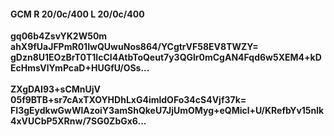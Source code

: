 #### GCM R 20/0c/400 L 20/0c/400
**gq06b4ZsvYK2W50m**<br/>**ahX9fUaJFPmR01IwQUwuNos864/YCgtrVF58EV8TWZY=**<br/>**gDzn8U1EOzBrT0T1IcCI4AtbToQeut7y3QGlr0mCgAN4Fqd6w5XEM4+kDEcHmsVlYmPcaD+HUGfU/OSs...**<br/><br/>
**ZXgDAI93+sCMnUjV**<br/>**05f9BTB+sr7cAxTXOYHDhLxG4imldOFo34cS4Vjf37k=**<br/>**FI3gEydkwGwWlAzoiY3amShQkeU7JjUmOMyg+eQMicl+U/KRefbYv15nlk4xVUCbP5XRnw/7SG0ZbGx6...**